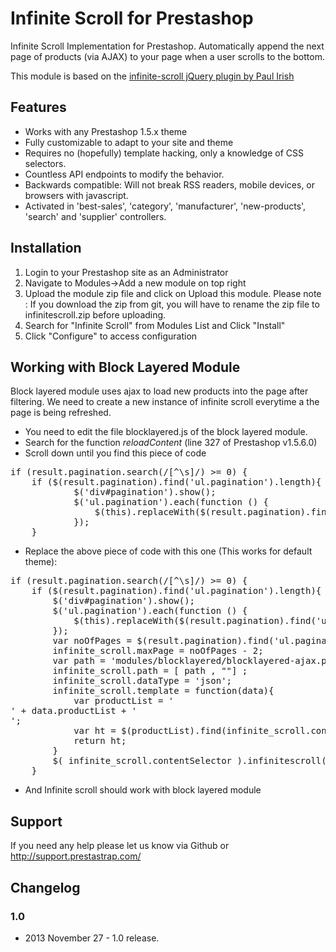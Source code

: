 Infinite Scroll for Prestashop
==========================

Infinite Scroll Implementation for Prestashop. Automatically append the next page of products (via AJAX) to your page when a user scrolls to the bottom. 

This module is based on the [infinite-scroll jQuery plugin by Paul Irish](https://github.com/paulirish/infinite-scroll)

## Features ##

* Works with any Prestashop 1.5.x theme
* Fully customizable to adapt to your site and theme
* Requires no (hopefully) template hacking, only a knowledge of CSS selectors.
* Countless API endpoints to modify the behavior.
* Backwards compatible: Will not break RSS readers, mobile devices, or browsers with javascript.
* Activated in 'best-sales', 'category', 'manufacturer', 'new-products', 'search' and 'supplier' controllers.

## Installation ##

1. Login to your Prestashop site as an Administrator
2. Navigate to Modules->Add a new module on top right
3. Upload the module zip file and click on Upload this module. Please note : If you download the zip from git, you will have to rename the zip file to infinitescroll.zip before uploading.
4. Search for "Infinite Scroll" from Modules List and Click "Install"
5. Click "Configure" to access configuration

## Working with Block Layered Module ##

Block layered module uses ajax to load new products into the page after filtering. We need to create a new instance of infinite scroll everytime a the page is being refreshed. 

* You need to edit the file blocklayered.js of the block layered module. 
* Search for the function *reloadContent* (line 327 of Prestashop v1.5.6.0)
* Scroll down until you find this piece of code 
<pre>
if (result.pagination.search(/[^\s]/) >= 0) {
    if ($(result.pagination).find('ul.pagination').length){
        	$('div#pagination').show();
		    $('ul.pagination').each(function () {
		    	$(this).replaceWith($(result.pagination).find('ul.pagination'));
    		});
	}
</pre>
* Replace the above piece of code with this one (This works for default theme):
<pre>
if (result.pagination.search(/[^\s]/) >= 0) {
	if ($(result.pagination).find('ul.pagination').length){
		$('div#pagination').show();
		$('ul.pagination').each(function () {
			$(this).replaceWith($(result.pagination).find('ul.pagination'));
		});
		var noOfPages = $(result.pagination).find('ul.pagination > li').length; //Write the login to find the no of pages in your theme
		infinite_scroll.maxPage = noOfPages - 2;
		var path = 'modules/blocklayered/blocklayered-ajax.php?'+data+params_plus+n+'&p=';
		infinite_scroll.path = [ path , ""] ;
		infinite_scroll.dataType = 'json';
		infinite_scroll.template = function(data){
			var productList = '<div>' + data.productList + '</div>';
			var ht = $(productList).find(infinite_scroll.contentSelector).html();
			return ht;
		}
		$( infinite_scroll.contentSelector ).infinitescroll( infinite_scroll, function(newElements, data, url) { eval(infinite_scroll.callback); });
	}
</pre>
* And Infinite scroll should work with block layered module

## Support ##

If you need any help please let us know via Github or http://support.prestastrap.com/

## Changelog ##

### 1.0 ###
* 2013 November 27 - 1.0 release.
